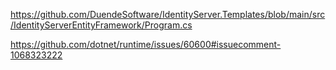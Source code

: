 https://github.com/DuendeSoftware/IdentityServer.Templates/blob/main/src/IdentityServerEntityFramework/Program.cs

https://github.com/dotnet/runtime/issues/60600#issuecomment-1068323222